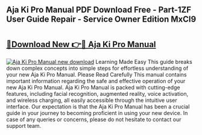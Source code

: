 ## Aja Ki Pro Manual PDF Download Free - Part-1ZF User Guide Repair - Service Owner Edition MxCI9

# <h2><a href="http://bc39077.oget.top/?id=Aja+Ki+Pro+Manual">🔗Download New 👉🔴 Aja Ki Pro Manual</a></h2>

[![Aja Ki Pro Manual new download](https://i.imgur.com/5g1atiW.png)](http://bc39077.oget.top/?id=Aja+Ki+Pro+Manual)
Learning Made Easy This guide breaks down complex concepts into simple steps for effortless understanding of your new Aja Ki Pro Manual. Please Read Carefully This manual contains important information regarding the safe and effective operation of your new Aja Ki Pro Manual. Aja Ki Pro Manual is packed with cutting-edge features, including facial recognition, augmented reality, voice activation, and wireless charging, all easily accessible through the intuitive user interface. Our expectation is that the Aja Ki Pro Manual has been a crucial guide in your journey to becoming proficient in using your new device. In case of any queries or concerns, please do not hesitate to contact our support team.
